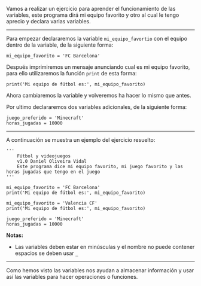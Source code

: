 Vamos a realizar un ejercicio para aprender el funcionamiento de las variables, este programa dirá mi equipo favorito y otro al cual le tengo aprecio y declara varias variables. 

---

Para empezar declararemos la variable `mi_equipo_favortio` con el equipo dentro de la variable, de la siguiente forma:

```
mi_equipo_favorito = 'FC Barcelona'
```
Después imprimiremos un mensaje anunciando cual es mi equipo favorito, para ello utilizaremos la función `print` de esta forma:

```
print('Mi equipo de fútbol es:', mi_equipo_favorito)
```

Ahora cambiaremos la variable y volveremos ha hacer lo mismo que antes.

Por ultimo declararemos dos variables adicionales, de la siguiente forma:

```
juego_preferido = 'Minecraft'
horas_jugadas = 10000
```

---

A continuación se muestra un ejemplo del ejercicio resuelto:

```
'''
    Fútbol y videojuegos
    v1.0 Daniel Oliveira Vidal
    Este programa dice mi equipo favorito, mi juego favorito y las horas jugadas que tengo en el juego
'''

mi_equipo_favorito = 'FC Barcelona'
print('Mi equipo de fútbol es:', mi_equipo_favorito)

mi_equipo_favorito = 'Valencia CF'
print('Mi equipo de fútbol es:', mi_equipo_favorito)

juego_preferido = 'Minecraft'
horas_jugadas = 10000
```

**Notas:**
- Las variables deben estar en minúsculas y el nombre no puede contener espacios se deben usar `_`

---

Como hemos visto las variables nos ayudan a almacenar información y usar así las variables para hacer operaciones o funciones.
